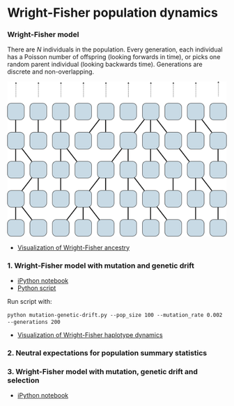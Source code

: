 # Wright-Fisher population dynamics

### Wright-Fisher model

There are *N* individuals in the population. Every generation, each individual has a Poisson number of offspring (looking forwards in time), or picks one random parent individual (looking backwards time). Generations are discrete and non-overlapping.

![](figures/wright-fisher.png)

 * [Visualization of Wright-Fisher ancestry](http://bedford.io/projects/ancestry/)

### 1. Wright-Fisher model with mutation and genetic drift

 * [iPython notebook](mutation-genetic-drift.ipynb)
 * [Python script](mutation-genetic-drift.py)

Run script with:

	python mutation-genetic-drift.py --pop_size 100 --mutation_rate 0.002 --generations 200

 * [Visualization of Wright-Fisher haplotype dynamics](http://bedford.io/projects/haplotypes/)

### 2. Neutral expectations for population summary statistics

### 3. Wright-Fisher model with mutation, genetic drift and selection

 * [iPython notebook](mutation-genetic-drift-selection.ipynb)
